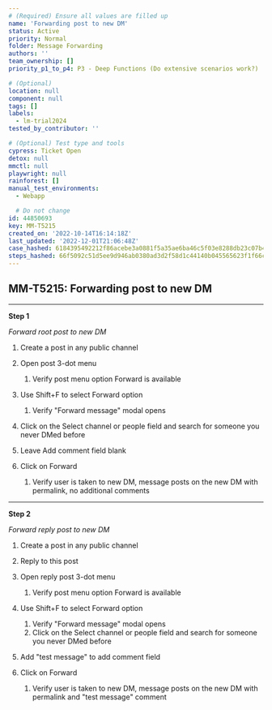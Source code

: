 ```yaml
---
# (Required) Ensure all values are filled up
name: 'Forwarding post to new DM'
status: Active
priority: Normal
folder: Message Forwarding
authors: ''
team_ownership: []
priority_p1_to_p4: P3 - Deep Functions (Do extensive scenarios work?)

# (Optional)
location: null
component: null
tags: []
labels:
  - lm-trial2024
tested_by_contributor: ''

# (Optional) Test type and tools
cypress: Ticket Open
detox: null
mmctl: null
playwright: null
rainforest: []
manual_test_environments:
  - Webapp

  # Do not change
id: 44850693
key: MM-T5215
created_on: '2022-10-14T16:14:18Z'
last_updated: '2022-12-01T21:06:48Z'
case_hashed: 6184395492212f86acebe3a0881f5a35ae6ba46c5f03e8288db23c07b481919ad0e49c8b18207a3505562b974f912ae8
steps_hashed: 66f5092c51d5ee9d946ab0380ad3d2f58d1c44140b045565623f1f66c930928858021dddc985684deebcf7ed3d4bdd0a
---
```


<!-- (Auto-generated) Based on frontmatter's "key" and "name" -->

## MM-T5215: Forwarding post to new DM

---

**Step 1**

_Forward root post to new DM_

1. Create a post in any public channel

2. Open post 3-dot menu

   1. Verify post menu option Forward is available

3. Use Shift+F to select Forward option

   1. Verify "Forward message" modal opens

4. Click on the Select channel or people field and search for someone you never DMed before

5. Leave Add comment field blank

6. Click on Forward

   1. Verify user is taken to new DM, message posts on the new DM with permalink, no additional comments

---

**Step 2**

_Forward reply post to new DM_

1. Create a post in any public channel

2. Reply to this post

3. Open reply post 3-dot menu

   1. Verify post menu option Forward is available

4. Use Shift+F to select Forward option

   1. Verify "Forward message" modal opens
   2. Click on the Select channel or people field and search for someone you never DMed before

5. Add "test message" to add comment field 

6. Click on Forward

   1. Verify user is taken to new DM, message posts on the new DM with permalink and "test message" comment

